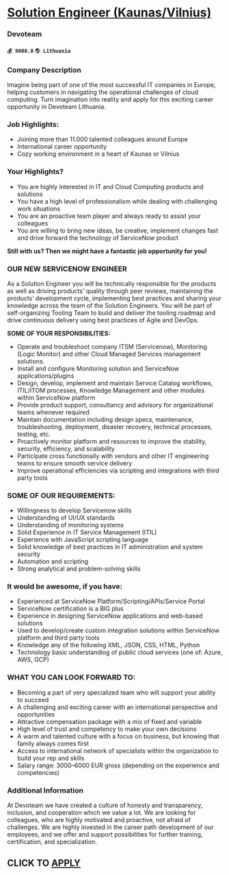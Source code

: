 # [Solution Engineer (Kaunas/Vilnius)](https://www.remotewlb.com/apply/solution-engineer-kaunas-vilnius)  
### Devoteam  
#### `💰 9000.0` `🌎 Lithuania`  

### Company Description

Imagine being part of one of the most successful IT companies in Europe, helping customers in navigating the operational challenges of cloud computing. Turn imagination into reality and apply for this exciting career opportunity in Devoteam Lithuania.

### Job Highlights:

  * Joining more than 11.000 talented colleagues around Europe
  * International career opportunity
  * Cozy working environment in a heart of Kaunas or Vilnius

### Your Highlights?

  * You are highly interested in IT and Cloud Computing products and solutions
  * You have a high level of professionalism while dealing with challenging work situations
  * You are an proactive team player and always ready to assist your colleagues
  * You are willing to bring new ideas, be creative, implement changes fast and drive forward the technology of ServiceNow product

**Still with us? Then we might have a fantastic job opportunity for you!**

### OUR NEW SERVICENOW ENGINEER

As a Solution Engineer you will be technically responsible for the products as well as driving products’ quality through peer reviews, maintaining the products’ development cycle, implementing best practices and sharing your knowledge across the team of the Solution Engineers. You will be part of self-organizing Tooling Team to build and deliver the tooling roadmap and drive continuous delivery using best practices of Agile and DevOps.  
  
**SOME OF YOUR RESPONSIBILITIES:**

  * Operate and troubleshoot company ITSM (Servicenow), Monitoring (Logic Monitor) and other Cloud Managed Services management solutions. 
  * Install and configure Monitoring solution and ServiceNow applications/plugins
  * Design, develop, implement and maintain Service Catalog workflows, ITIL/ITOM processes, Knowledge Management and other modules within ServiceNow platform
  * Provide product support, consultancy and advisory for organizational teams whenever required
  * Maintain documentation including design specs, maintenance, troubleshooting, deployment, disaster recovery, technical processes, testing, etc.
  * Proactively monitor platform and resources to improve the stability, security, efficiency, and scalability
  * Participate cross functionally with vendors and other IT engineering teams to ensure smooth service delivery
  * Improve operational efficiencies via scripting and integrations with third party tools

### SOME OF OUR REQUIREMENTS:

  * Willingness to develop Servicenow skills
  * Understanding of UI/UX standards
  * Understanding of monitoring systems
  * Solid Experience in IT Service Management (ITIL)
  * Experience with JavaScript scripting language
  * Solid knowledge of best practices in IT administration and system security
  * Automation and scripting
  * Strong analytical and problem-solving skills

### It would be awesome, if you have:

  * Experienced at ServiceNow Platform/Scripting/APIs/Service Portal
  * ServiceNow certification is a BIG plus
  * Experience in designing ServiceNow applications and web-based solutions 
  * Used to develop/create custom integration solutions within ServiceNow platform and third party tools
  * Knowledge any of the following XML, JSON, CSS, HTML, Python
  * Technology basic understanding of public cloud services (one of: Azure, AWS, GCP)

### WHAT YOU CAN LOOK FORWARD TO:

  * Becoming a part of very specialized team who will support your ability to succeed
  * A challenging and exciting career with an international perspective and opportunities
  * Attractive compensation package with a mix of fixed and variable
  * High level of trust and competency to make your own decisions
  * A warm and talented culture with a focus on business, but knowing that family always comes first
  * Access to international network of specialists within the organization to build your rep and skills
  * Salary range: 3000–6000 EUR gross (depending on the experience and competencies)

### Additional Information

At Devoteam we have created a culture of honesty and transparency, inclusion, and cooperation which we value a lot. We are looking for colleagues, who are highly motivated and proactive, not afraid of challenges. We are highly invested in the career path development of our employees, and we offer and support possibilities for further training, certification, and specialization.

  
## CLICK TO [APPLY](https://www.remotewlb.com/apply/solution-engineer-kaunas-vilnius)

